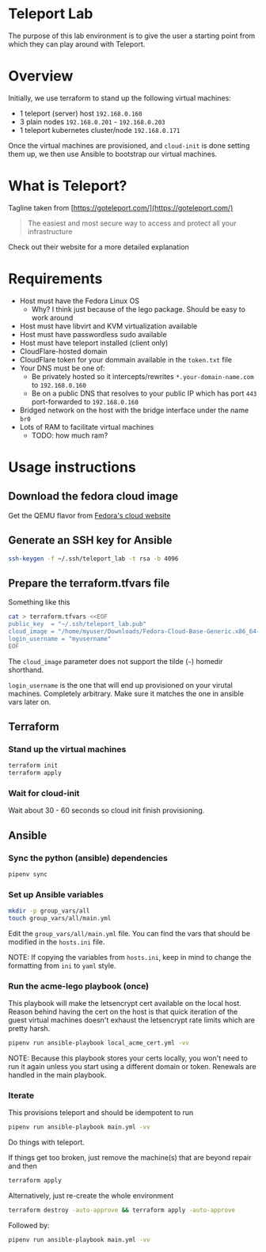 # Teleport Lab

The purpose of this lab environment is to give the user a starting point from which they can play around with Teleport.

# Overview

Initially, we use terraform to stand up the following virtual machines:
* 1 teleport (server) host `192.168.0.160`
* 3 plain nodes `192.168.0.201` - `192.168.0.203`
* 1 teleport kubernetes cluster/node `192.168.0.171`

Once the virtual machines are provisioned, and `cloud-init` is done setting them up, we then use Ansible to bootstrap our virtual machines.

# What is Teleport?

Tagline taken from [https://goteleport.com/](https://goteleport.com/)
> The easiest and most secure way to access and protect all your infrastructure

Check out their website for a more detailed explanation

# Requirements

* Host must have the Fedora Linux OS
  * Why? I think just because of the lego package. Should be easy to work around
* Host must have libvirt and KVM virtualization available
* Host must have passwordless sudo available
* Host must have teleport installed (client only)
* CloudFlare-hosted domain
* CloudFlare token for your dommain available in the `token.txt` file
* Your DNS must be one of:
  * Be privately hosted so it intercepts/rewrites `*.your-domain-name.com` to `192.168.0.160`
  * Be on a public DNS that resolves to your public IP which has port `443` port-forwarded to `192.168.0.160`
* Bridged network on the host with the bridge interface under the name `br0`
* Lots of RAM to facilitate virtual machines
  * TODO: how much ram?

# Usage instructions

## Download the fedora cloud image

Get the QEMU flavor from [Fedora's cloud website][fedora-cloud]

## Generate an SSH key for Ansible

```bash
ssh-keygen -f ~/.ssh/teleport_lab -t rsa -b 4096
```

## Prepare the terraform.tfvars file

Something like this

```bash
cat > terraform.tfvars <<EOF
public_key  = "~/.ssh/teleport_lab.pub"
cloud_image = "/home/myuser/Downloads/Fedora-Cloud-Base-Generic.x86_64-40-1.14.qcow2"
login_username = "myusername"
EOF
```

The `cloud_image` parameter does not support the tilde (`~`) homedir shorthand.

`login_username` is the one that will end up provisioned on your virutal machines. Completely arbitrary. Make sure it matches the one in ansible vars later on.

## Terraform

### Stand up the virtual machines

```bash
terraform init
terraform apply
```

### Wait for cloud-init

Wait about 30 - 60 seconds so cloud init finish provisioning. 

## Ansible

### Sync the python (ansible) dependencies

```bash
pipenv sync
```

### Set up Ansible variables

```bash
mkdir -p group_vars/all
touch group_vars/all/main.yml
```

Edit the `group_vars/all/main.yml` file. You can find the vars that should be modified in the `hosts.ini` file.

NOTE: If copying the variables from `hosts.ini`, keep in mind to change the formatting from `ini` to `yaml` style.

### Run the acme-lego playbook (once)

This playbook will make the letsencrypt cert available on the local host. Reason behind having the cert on the host is that quick iteration of the guest virtual machines doesn't exhaust the letsencrypt rate limits which are pretty harsh.

```bash
pipenv run ansible-playbook local_acme_cert.yml -vv
```

NOTE: Because this playbook stores your certs locally, you won't need to run it again unless you start using a different domain or token. Renewals are handled in the main playbook.

### Iterate

This provisions teleport and should be idempotent to run

```bash
pipenv run ansible-playbook main.yml -vv
```

Do things with teleport.

If things get too broken, just remove the machine(s) that are beyond repair and then

```bash
terraform apply
```

Alternatively, just re-create the whole environment

```bash
terraform destroy -auto-approve && terraform apply -auto-approve
```

Followed by:

```bash
pipenv run ansible-playbook main.yml -vv
```

[fedora-cloud]: https://fedoraproject.org/cloud/download
